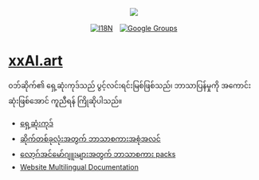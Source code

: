 <p align="center"><a href="https://wac.tax"><img src="https://cdn.jsdelivr.net/gh/wactax/img/logo.svg"/></a></p><p align="center"><a href="https://github.com/wactax/wac.tax/blob/main/doc/README.md#readme"><img alt="I18N" src="https://cdn.jsdelivr.net/gh/wactax/img/t.svg"/></a>　<a href="https://groups.google.com/u/2/g/wactax"><img alt="Google Groups" src="https://cdn.jsdelivr.net/gh/wactax/img/g-groups.svg"/></a></p>

# [xxAI.art](https://xxAI.art)

ဝဘ်ဆိုက်၏ ရှေ့ဆုံးကုဒ်သည် ပွင့်လင်းရင်းမြစ်ဖြစ်သည်၊ ဘာသာပြန်မှုကို အကောင်းဆုံးဖြစ်အောင် ကူညီရန် ကြိုဆိုပါသည်။

* [ရှေ့ဆုံးကုဒ်](https://github.com/xxai-art/web)
* [ဆိုက်တစ်ခုလုံးအတွက် ဘာသာစကားအစုံအလင်](https://github.com/xxai-art/web/tree/main/i18n)
* [လော့ဂ်အင်မော်ဂျူးများအတွက် ဘာသာစကား packs](https://github.com/wacpkg/user/tree/main/ui.i18n)
* [Website Multilingual Documentation](https://github.com/xxai-doc)
